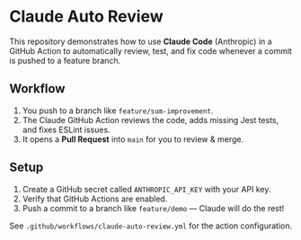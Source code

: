 # Claude Auto Review

This repository demonstrates how to use **Claude Code** (Anthropic) in a GitHub Action
to automatically review, test, and fix code whenever a commit is pushed to a feature branch.

## Workflow

1. You push to a branch like `feature/sum-improvement`.
2. The Claude GitHub Action reviews the code, adds missing Jest tests, and fixes ESLint issues.
3. It opens a **Pull Request** into `main` for you to review & merge.

## Setup

1. Create a GitHub secret called `ANTHROPIC_API_KEY` with your API key.
2. Verify that GitHub Actions are enabled.
3. Push a commit to a branch like `feature/demo` — Claude will do the rest!

See `.github/workflows/claude-auto-review.yml` for the action configuration.
